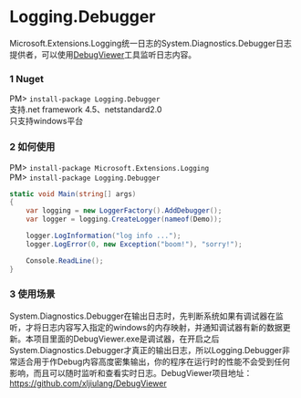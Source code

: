 # Logging.Debugger
Microsoft.Extensions.Logging统一日志的System.Diagnostics.Debugger日志提供者，可以使用[DebugViewer](https://github.com/xljiulang/Microsoft.Extensions.Logging.Debugger/blob/master/DebugViewer.exe?raw=true)工具监听日志内容。

### 1 Nuget
PM> `install-package Logging.Debugger`
<br/>支持.net framework 4.5、netstandard2.0
<br/>只支持windows平台 

### 2 如何使用
PM> `install-package Microsoft.Extensions.Logging`<br/>
PM> `install-package Logging.Debugger`

```c#
static void Main(string[] args)
{
    var logging = new LoggerFactory().AddDebugger();
    var logger = logging.CreateLogger(nameof(Demo));

    logger.LogInformation("log info ...");
    logger.LogError(0, new Exception("boom!"), "sorry!");

    Console.ReadLine();
}
```

### 3 使用场景
System.Diagnostics.Debugger在输出日志时，先判断系统如果有调试器在监听，才将日志内容写入指定的windows的内存映射，并通知调试器有新的数据更新。本项目里面的DebugViewer.exe是调试器，在开启之后System.Diagnostics.Debugger才真正的输出日志，所以Logging.Debugger非常适合用于作Debug内容高度密集输出，你的程序在运行时的性能不会受到任何影响，而且可以随时监听和查看实时日志。DebugViewer项目地址：https://github.com/xljiulang/DebugViewer
